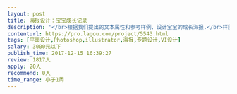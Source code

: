 ```yaml
---                
layout: post       
title: 海报设计：宝宝成长记录           
description: '</br>根据我们提出的文本属性和参考样例，设计宝宝的成长海报.</br>样图至少包含7条文本属性</br>最好会切图有UI设计经验</br>参考：https://www.etsy.com/listing/565009061/one-of-a-kind-infographic-birthday?ga_order=most_relevant&ga_search_type=all&ga_view_type=gallery&ga_search_query=photo%20poster&ref=sr_gallery_26</br></br>https://www.etsy.com/listing/519091690/first-birthday-chalkboard-first-birthday?ref=search_recently_viewed-3</br></br></br>https://www.etsy.com/listing/471740782/little-monkey-first-birthday-poster?ref=search_recently_viewed-4</br></br>https://www.etsy.com/listing/570576821/first-birthday-poster-milestone-board?ref=search_recently_viewed-6</br>'     
contenturl: https://pro.lagou.com/project/5543.html      
tags: [平面设计,Photoshop,illustrator,海报,专题设计,VI设计]            
salary: 3000元以下          
publish_time: 2017-12-15 16:39:27         
review: 1817人                   
apply: 20人                   
recommend: 0人                   
time_range: 小于1周              
---                 
```

